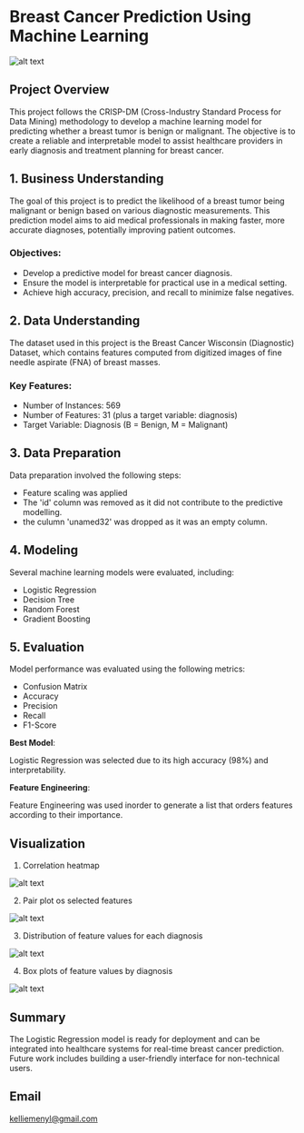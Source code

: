 # **Breast Cancer Prediction Using Machine Learning**

![alt text](image-4.png)

## Project Overview

This project follows the CRISP-DM (Cross-Industry Standard Process for Data Mining) methodology to develop a machine learning model for predicting whether a breast tumor is benign or malignant. The objective is to create a reliable and interpretable model to assist healthcare providers in early diagnosis and treatment planning for breast cancer.

## 1. Business Understanding

The goal of this project is to predict the likelihood of a breast tumor being malignant or benign based on various diagnostic measurements. This prediction model aims to aid medical professionals in making faster, more accurate diagnoses, potentially improving patient outcomes.

### Objectives:

* Develop a predictive model for breast cancer diagnosis.
* Ensure the model is interpretable for practical use in a medical setting.
* Achieve high accuracy, precision, and recall to minimize false negatives.

## 2. Data Understanding

The dataset used in this project is the Breast Cancer Wisconsin (Diagnostic) Dataset, which contains features computed from digitized images of fine needle aspirate (FNA) of breast masses.

### Key Features:

* Number of Instances: 569
* Number of Features: 31 (plus a target variable: diagnosis)
* Target Variable: Diagnosis (B = Benign, M = Malignant)

## 3. Data Preparation

Data preparation involved the following steps:

* Feature scaling was applied
* The 'id' column was removed as it did not contribute to the predictive modelling.
* the culumn 'unamed32' was dropped as it was an empty column.

## 4. Modeling

Several machine learning models were evaluated, including:

* Logistic Regression
* Decision Tree
* Random Forest
* Gradient Boosting

## 5. Evaluation

Model performance was evaluated using the following metrics:

* Confusion Matrix
* Accuracy
* Precision
* Recall
* F1-Score

**Best Model**:

Logistic Regression was selected due to its high accuracy (98%) and interpretability.

**Feature Engineering**:

Feature Engineering was used inorder to generate a list that orders features according to their importance.

## Visualization

1. Correlation heatmap

![alt text](image-5.png)

2. Pair plot os selected features

![alt text](image-1.png)

3. Distribution of feature values for each diagnosis

![alt text](image-2.png)

4. Box plots of feature values by diagnosis

![alt text](image-3.png)

## Summary

The Logistic Regression model is ready for deployment and can be integrated into healthcare systems for real-time breast cancer prediction. Future work includes building a user-friendly interface for non-technical users.

## Email
kelliemenyl@gmail.com